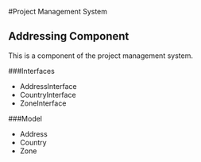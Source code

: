 #Project Management System
## Addressing Component
This is a component of the project management system.

###Interfaces
- AddressInterface
- CountryInterface
- ZoneInterface

###Model
- Address
- Country
- Zone
